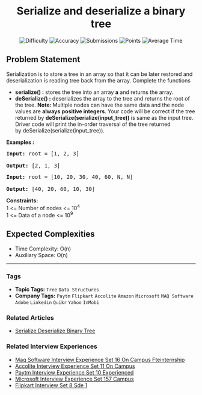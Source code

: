 <h1 align="center">Serialize and deserialize a binary tree</h1>

<p align="center">
  <img alt="Difficulty" title="Difficulty" src="https://custom-icon-badges.demolab.com/badge/Difficulty: Medium-1F222E?style=for-the-badge&logoColor=white&logo=fire"/>
  <img alt="Accuracy" title="Accuracy" src="https://custom-icon-badges.demolab.com/badge/Accuracy: 51.67%25-1F222E?style=for-the-badge&logoColor=white&logo=target"/>
  <img alt="Submissions" title="Submissions" src="https://custom-icon-badges.demolab.com/badge/Submissions: 100K+-1F222E?style=for-the-badge&logoColor=white&logo=repo"/>
  <img alt="Points" title="Points" src="https://custom-icon-badges.demolab.com/badge/Points: 4-1F222E?style=for-the-badge&logoColor=white&logo=award"/>
  <img alt="Average Time" title="Average Time" src="https://custom-icon-badges.demolab.com/badge/Average%20Time: 45m-1F222E?style=for-the-badge&logoColor=white&logo=clock"/>
</p>

## Problem Statement

Serialization is to store a tree in an array so that it can be later restored and deserialization is reading tree back from the array. Complete the functions

- <b>serialize() :</b> stores the tree into an array <b>a</b> and returns the array.
- <b>deSerialize() :</b> deserializes the array to the tree and returns the root of the tree.
<b>Note: </b>Multiple nodes can have the same data and the node values are <b>always</b> <b>positive integers</b>. Your code will be correct if the tree returned by <b>deSerialize(serialize(input_tree))</b> is same as the input tree. Driver code will print the in-order traversal of the tree returned by deSerialize(serialize(input_tree)).

<b>Examples :</b>

<pre><b>Input: </b>root = [1, 2, 3]
      
<b>Output: </b>[2, 1, 3]
</pre>

<pre><b>Input:</b> root = [10, 20, 30, 40, 60, N, N]
      
<b>Output: </b>[40, 20, 60, 10, 30]</pre>

<b>Constraints:</b><br>1 <= Number of nodes <= 10<sup>4</sup><br>1 <= Data of a node <= 10<sup>9</sup>

## Expected Complexities
- Time Complexity: O(n)
- Auxiliary Space: O(n)

<hr>

### Tags
- **Topic Tags:** `Tree` `Data Structures`
- **Company Tags:** `Paytm` `Flipkart` `Accolite` `Amazon` `Microsoft` `MAQ Software` `Adobe` `Linkedin` `Quikr` `Yahoo` `InMobi`

### Related Articles
- [Serialize Deserialize Binary Tree](https://www.geeksforgeeks.org/serialize-deserialize-binary-tree/)

### Related Interview Experiences
- [Maq Software Interview Experience Set 16 On Campus Fteinternship](https://www.geeksforgeeks.org/maq-software-interview-experience-set-16-on-campus-fteinternship/)
- [Accolite Interview Experience Set 11 On Campus](https://www.geeksforgeeks.org/accolite-interview-experience-set-11-on-campus/)
- [Paytm Interview Experience Set 10 Experienced](https://www.geeksforgeeks.org/paytm-interview-experience-set-10-experienced/)
- [Microsoft Interview Experience Set 157 Campus](httpss://www.geeksforgeeks.org/microsoft-interview-experience-set-157-campus/)
- [Flipkart Interview Set 8 Sde 1](https://www.geeksforgeeks.org/flipkart-interview-set-8-sde-1/)
